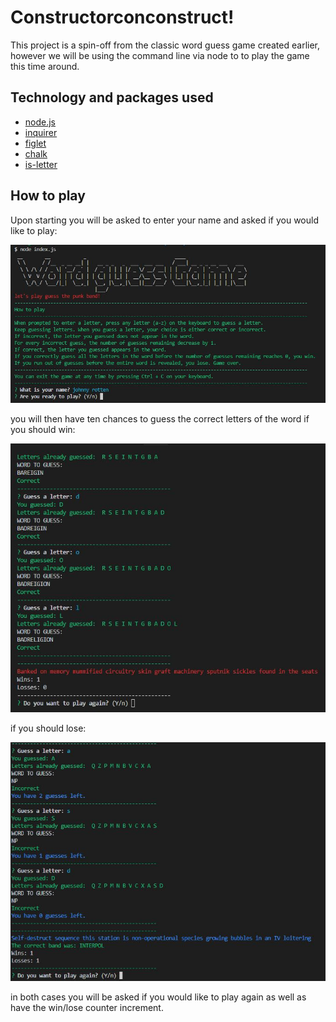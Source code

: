 # Constructorconconstruct!
This project is a spin-off from the classic word guess game created earlier, however we will be using the command line via node to to play the game this time around.

## Technology and packages used

* [node.js](https://nodejs.org/en/docs/)
* [inquirer](https://www.npmjs.com/package/inquirer)
* [figlet](https://github.com/henriknorberg/node-figlet)
* [chalk](https://github.com/chalk/chalk)
* [is-letter](https://www.npmjs.com/package/is-letter)

## How to play
Upon starting you will be asked to enter your name and asked if you would like to play:

![picture that shows starting the game](https://github.com/welljer/constructorconconstruct/blob/master/images/starting.JPG)

you will then have ten chances to guess the correct letters of the word if you should win:

![picture that shows winning screen](https://github.com/welljer/constructorconconstruct/blob/master/images/win.JPG)

if you should lose:

![pictue of losing screen](https://github.com/welljer/constructorconconstruct/blob/master/images/loss.JPG)

in both cases you will be asked if you would like to play again as well as have the win/lose counter increment.
